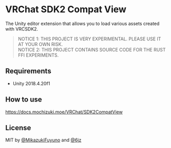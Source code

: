 # VRChat SDK2 Compat View

The Unity editor extension that allows you to load various assets created with VRCSDK2.

> NOTICE 1: THIS PROJECT IS VERY EXPERIMENTAL. PLEASE USE IT AT YOUR OWN RISK.  
> NOTICE 2: THIS PROJECT CONTAINS SOURCE CODE FOR THE RUST FFI EXPERIMENTS.

## Requirements

- Unity 2018.4.20f1

## How to use

https://docs.mochizuki.moe/VRChat/SDK2CompatView

## License

MIT by [@MikazukiFuyuno](https://twitter.com/MikazukiFuyuno) and [@6jz](https://twitter.com/6jz)
